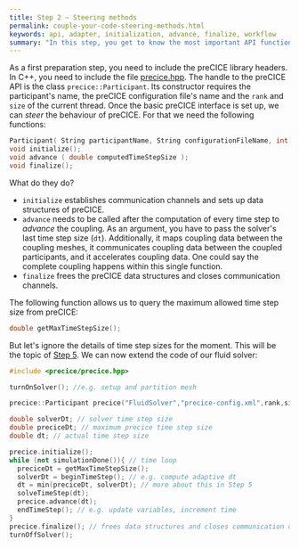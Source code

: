 ```yaml
---
title: Step 2 – Steering methods
permalink: couple-your-code-steering-methods.html
keywords: api, adapter, initialization, advance, finalize, workflow
summary: "In this step, you get to know the most important API functions of preCICE: initialize, advance, and finalize."
---
```



As a first preparation step, you need to include the preCICE library headers. In C++, you need to include the file [precice.hpp](https://github.com/precice/precice/blob/develop/src/precice/precice.hpp).
The handle to the preCICE API is the class `precice::Participant`. Its constructor requires the participant's name, the preCICE configuration file's name and the `rank` and `size` of the current thread. Once the basic preCICE interface is set up, we can _steer_ the behaviour of preCICE. For that we need the following functions:

```cpp
Participant( String participantName, String configurationFileName, int rank, int size );
void initialize();
void advance ( double computedTimeStepSize );
void finalize();
```

What do they do?

* `initialize` establishes communication channels and sets up data structures of preCICE.
* `advance` needs to be called after the computation of every time step to _advance_ the coupling. As an argument, you have to pass the solver's last time step size (`dt`). Additionally, it maps coupling data between the coupling meshes, it communicates coupling data between the coupled participants, and it accelerates coupling data. One could say the complete coupling happens within this single function.
* `finalize` frees the preCICE data structures and closes communication channels.

The following function allows us to query the maximum allowed time step size from preCICE:

```cpp
double getMaxTimeStepSize();
```

But let's ignore the details of time step sizes for the moment. This will be the topic of [Step 5](couple-your-code-time-step-sizes.html). We can now extend the code of our fluid solver:

```cpp
#include <precice/precice.hpp>

turnOnSolver(); //e.g. setup and partition mesh

precice::Participant precice("FluidSolver","precice-config.xml",rank,size); // constructor

double solverDt; // solver time step size
double preciceDt; // maximum precice time step size
double dt; // actual time step size

precice.initialize();
while (not simulationDone()){ // time loop
  preciceDt = getMaxTimeStepSize();
  solverDt = beginTimeStep(); // e.g. compute adaptive dt
  dt = min(preciceDt, solverDt); // more about this in Step 5
  solveTimeStep(dt);
  precice.advance(dt);
  endTimeStep(); // e.g. update variables, increment time
}
precice.finalize(); // frees data structures and closes communication channels
turnOffSolver();
```

